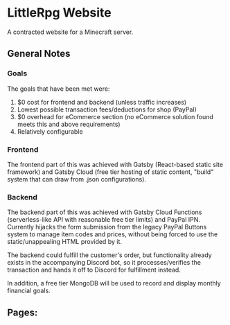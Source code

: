 # LittleRpg Website
A contracted website for a Minecraft server.
## General Notes
### Goals
The goals that have been met were:
1. $0 cost for frontend and backend (unless traffic increases)
2. Lowest possible transaction fees/deductions for shop (PayPal)
3. $0 overhead for eCommerce section (no eCommerce solution found meets this and above requirements)
4. Relatively configurable
### Frontend
The frontend part of this was achieved with Gatsby (React-based static site framework) and Gatsby Cloud (free tier hosting of static content, "build" system that can draw from .json configurations).
### Backend
The backend part of this was achieved with Gatsby Cloud Functions (serverless-like API with reasonable free tier limits) and PayPal IPN. Currently hijacks the form submission  from the legacy PayPal Buttons system to manage item codes and prices, without being forced to use the static/unappealing HTML provided by it. 

The backend could fulfill the customer's order, but functionality already exists in the accompanying Discord bot, so it processes/verifies the transaction and hands it off to Discord for fulfillment instead.

In addition, a free tier MongoDB will be used to record and display monthly financial goals.
## Pages:


